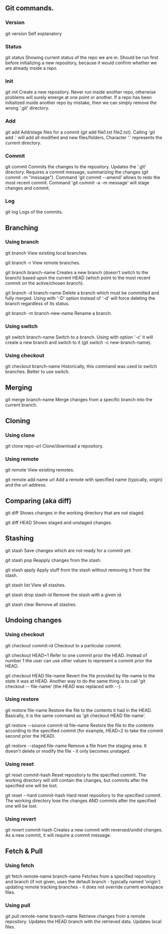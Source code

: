 ## Git commands.

### Version

git version
Self explanatory

### Status

git status
Showing current status of the repo we are in. Should be run first before
initializing a new repository, because it would confirm whether we are already
inside a repo.

### Init

git init
Create a new repository. Never run inside another repo, otherwise problems will
surely emerge at one point or another. If a repo has been initialized inside
another repo by mistake, then we can simply remove the wrong '.git' directory.

### Add

git add
Add/stage files for a commit (git add file1.txt file2.txt). Calling
'git add .' will add all modified and new files/folders. Character '.'
represents the current directory.

### Commit

git commit
Commits the changes to the repository. Updates the '.git' directory.
Requires a commit message, summarizing the changes (git commit -m "message").
Command 'git commit --amend' allows to redo the most recent commit.
Command 'git commit -a -m message' will stage changes and commit.

### Log

git log
Logs of the commits.

## Branching

### Using branch

git branch
View existing local branches.

git branch -r
View remote branches.

git branch branch-name
Creates a new branch (doesn't switch to the branch) based upon the current
HEAD (which point to the most recent commit on the active/chosen branch).

git branch -d branch-name
Delete a branch which must be committed and fully merged.
Using with '-D' option instead of '-d' will force deleting the branch
regardless of its status.

git branch -m branch-new-name
Rename a branch.

### Using switch

git switch branch-name
Switch to a branch. Using with option '-c' it will create a new branch and
switch to it (git switch -c new-branch-name).

### Using checkout

git checkout branch-name
Historically, this command was used to switch branches. Better to use switch.

## Merging

git merge branch-name
Merge changes from a specific branch into the current branch.

## Cloning

### Using clone

git clone repo-url
Clone/download a repository.

### Using remote

git remote
View existing remotes.

git remote add name url
Add a remote with specified name (typically, origin) and the url address.

## Comparing (aka diff)

git diff
Shows changes in the working directory that are not staged.

git diff HEAD
Shows staged and unstaged changes.

## Stashing

git stash
Save changes which are not ready for a commit yet.

git stash pop
Reapply changes from the stash.

git stash apply
Apply stuff from the stash without removing it from the stash.

git stash list
View all stashes.

git stash drop stash-id
Remove the stash with a given id.

git stash clear
Remove all stashes.

## Undoing changes

### Using checkout

git checkout commit-id
Checkout to a particular commit.

git checkout HEAD~1
Refer to one commit prior the HEAD. Instead of number 1 the user can use other
values to represent a commit prior the HEAD.

git checkout HEAD file-name
Revert the file provided by file-name to the state it was at HEAD.
Another way to do the same thing is to call 'git checkout -- file-name' (the
HEAD was replaced with --).

### Using restore

git restore file-name
Restore the file to the contents it had in the HEAD. Basically, it is the same
command as 'git checkout HEAD file-name'.

git restore --source commit-id file-name
Restore the file to the contents according to the specified commit (for
example, HEAD~2 to take the commit second prior the HEAD).

git restore --staged file-name
Remove a file from the staging area. It doesn't delete or modify the file - it
only becomes unstaged.

### Using reset

git reset commit-hash
Reset repository to the specified commit. The working directory will still
contain the changes, but commits after the specified one will be lost.

git reset --hard commit-hash
Hard reset repository to the specified commit. The working directory lose the
changes AND commits after the specified one will be lost.

### Using revert

git revert commit-hash
Creates a new commit with reversed/undid changes. As a new commit, it will
require a commit message.

## Fetch & Pull

### Using fetch

git fetch remote-name branch-name
Fetches from a specified repository and branch (if not given, uses the default
branch - typically named 'origin') updating remote tracking branches -
it does not override current workspace files.

### Using pull

git pull remote-name branch-name
Retrieve changes from a remote repository. Updates the HEAD branch with the
retrieved data. Updates local files.
